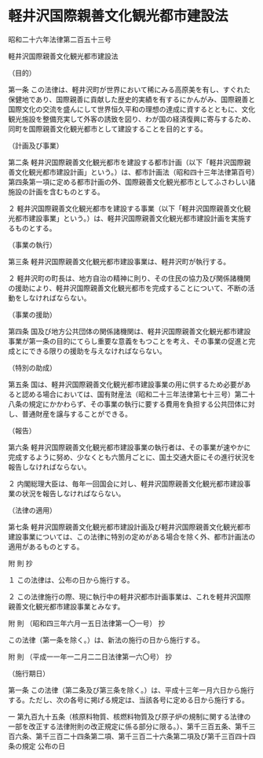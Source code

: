 # 軽井沢国際親善文化観光都市建設法

昭和二十六年法律第二百五十三号

軽井沢国際親善文化観光都市建設法

（目的）

第一条 この法律は、軽井沢町が世界において稀にみる高原美を有し、すぐれた保健地であり、国際親善に貢献した歴史的実績を有するにかんがみ、国際親善と国際文化の交流を盛んにして世界恒久平和の理想の達成に資するとともに、文化観光施設を整備充実して外客の誘致を図り、わが国の経済復興に寄与するため、同町を国際親善文化観光都市として建設することを目的とする。

（計画及び事業）

第二条 軽井沢国際親善文化観光都市を建設する都市計画（以下「軽井沢国際親善文化観光都市建設計画」という。）は、都市計画法（昭和四十三年法律第百号）第四条第一項に定める都市計画の外、国際親善文化観光都市としてふさわしい諸施設の計画を含むものとする。

２ 軽井沢国際親善文化観光都市を建設する事業（以下「軽井沢国際親善文化観光都市建設事業」という。）は、軽井沢国際親善文化観光都市建設計画を実施するものとする。

（事業の執行）

第三条 軽井沢国際親善文化観光都市建設事業は、軽井沢町が執行する。

２ 軽井沢町の町長は、地方自治の精神に則り、その住民の協力及び関係諸機関の援助により、軽井沢国際親善文化観光都市を完成することについて、不断の活動をしなければならない。

（事業の援助）

第四条 国及び地方公共団体の関係諸機関は、軽井沢国際親善文化観光都市建設事業が第一条の目的にてらし重要な意義をもつことを考え、その事業の促進と完成とにできる限りの援助を与えなければならない。

（特別の助成）

第五条 国は、軽井沢国際親善文化観光都市建設事業の用に供するため必要があると認める場合においては、国有財産法（昭和二十三年法律第七十三号）第二十八条の規定にかかわらず、その事業の執行に要する費用を負担する公共団体に対し、普通財産を譲与することができる。

（報告）

第六条 軽井沢国際親善文化観光都市建設事業の執行者は、その事業が速やかに完成するように努め、少なくとも六箇月ごとに、国土交通大臣にその進行状況を報告しなければならない。

２ 内閣総理大臣は、毎年一回国会に対し、軽井沢国際親善文化観光都市建設事業の状況を報告しなければならない。

（法律の適用）

第七条 軽井沢国際親善文化観光都市建設計画及び軽井沢国際親善文化観光都市建設事業については、この法律に特別の定めがある場合を除く外、都市計画法の適用があるものとする。

附 則 抄

１ この法律は、公布の日から施行する。

２ この法律施行の際、現に執行中の軽井沢都市計画事業は、これを軽井沢国際親善文化観光都市建設事業とみなす。

附 則 （昭和四三年六月一五日法律第一〇一号） 抄

この法律（第一条を除く。）は、新法の施行の日から施行する。

附 則 （平成一一年一二月二二日法律第一六〇号） 抄

（施行期日）

第一条 この法律（第二条及び第三条を除く。）は、平成十三年一月六日から施行する。ただし、次の各号に掲げる規定は、当該各号に定める日から施行する。

一 第九百九十五条（核原料物質、核燃料物質及び原子炉の規制に関する法律の一部を改正する法律附則の改正規定に係る部分に限る。）、第千三百五条、第千三百六条、第千三百二十四条第二項、第千三百二十六条第二項及び第千三百四十四条の規定 公布の日

